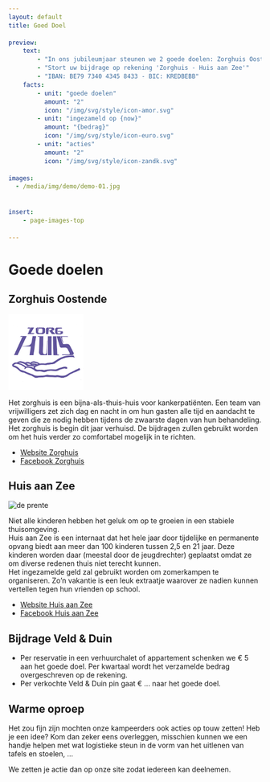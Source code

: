 ```yaml
---
layout: default
title: Goed Doel

preview:
    text:
        - "In ons jubileumjaar steunen we 2 goede doelen: Zorghuis Oostende en Huis aan Zee."
        - "Stort uw bijdrage op rekening 'Zorghuis - Huis aan Zee'"
        - "IBAN: BE79 7340 4345 8433 - BIC: KREDBEBB"
    facts:
        - unit: "goede doelen"
          amount: "2"
          icon: "/img/svg/style/icon-amor.svg"
        - unit: "ingezameld op {now}"
          amount: "{bedrag}"
          icon: "/img/svg/style/icon-euro.svg"
        - unit: "acties"
          amount: "2"
          icon: "/img/svg/style/icon-zandk.svg"

images:
  - /media/img/demo/demo-01.jpg
  
    
insert:
    - page-images-top
    
---
```


# Goede doelen

## Zorghuis Oostende


![de prente](../img/goeddoel/zorghuis.png) 


Het zorghuis is een bijna-als-thuis-huis voor kankerpatiënten. Een team van vrijwilligers zet zich dag en nacht in om hun gasten alle tijd en aandacht te geven die ze nodig hebben tijdens de zwaarste dagen van hun behandeling.<br>
Het zorghuis is begin dit jaar verhuisd. De bijdragen zullen gebruikt worden om het huis verder zo comfortabel mogelijk in te richten.

- [Website Zorghuis](http://www.zorghuisoostende.be)
- [Facebook Zorghuis](http://www.facebook.com/ZorghuisO)


## Huis aan Zee

![de prente](../img/goeddoel/imagestripgdtest.png) 

Niet alle kinderen hebben het geluk om op te groeien in een stabiele thuisomgeving.<br> 
Huis aan Zee is een internaat dat het hele jaar door tijdelijke en permanente opvang biedt aan meer dan 100 kinderen tussen 2,5 en 21 jaar. Deze kinderen worden daar (meestal door de jeugdrechter) geplaatst omdat ze om diverse redenen thuis niet terecht kunnen.<br>
Het ingezamelde geld zal gebruikt worden om zomerkampen te organiseren. Zo’n vakantie is een leuk extraatje waarover ze nadien kunnen vertellen tegen hun vrienden op school. 

- [Website Huis aan Zee](http://www.devloedlijn.be/huisaanzee)
- [Facebook Huis aan Zee](http://www.facebook.com/mpiHuisAanZee)


## Bijdrage Veld & Duin
- Per reservatie in een verhuurchalet of appartement schenken we € 5 aan het goede doel. Per kwartaal wordt het verzamelde bedrag overgeschreven op de rekening.
- Per verkochte Veld & Duin pin gaat € ... naar het goede doel.

## Warme oproep
Het zou fijn zijn mochten onze kampeerders ook acties op touw zetten!
Heb je een idee? Kom dan zeker eens overleggen, misschien kunnen we een handje helpen met wat logistieke steun in de vorm van het uitlenen van tafels en stoelen, ...

We zetten je actie dan op onze site zodat iedereen kan deelnemen.
